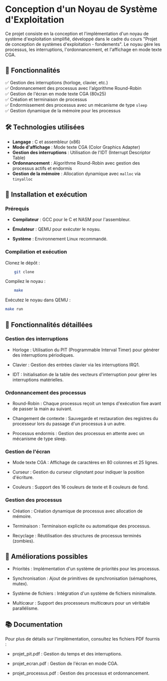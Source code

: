 # **Conception d'un Noyau de Système d'Exploitation**  

Ce projet consiste en la conception et l'implémentation d'un noyau de système d'exploitation simplifié, développé dans le cadre du cours "Projet de conception de systèmes d'exploitation - fondements". Le noyau gère les processus, les interruptions, l'ordonnancement, et l'affichage en mode texte CGA.

## 🚀 **Fonctionnalités**  
✅ Gestion des interruptions (horloge, clavier, etc.)  
✅ Ordonnancement des processus avec l'algorithme Round-Robin  
✅ Gestion de l'écran en mode texte CGA (80x25)  
✅ Création et terminaison de processus  
✅ Endormissement des processus avec un mécanisme de type `sleep`  
✅ Gestion dynamique de la mémoire pour les processus  

## 🛠️ **Technologies utilisées**  
- **Langage** : C et assembleur (x86)  
- **Mode d'affichage** : Mode texte CGA (Color Graphics Adapter)  
- **Gestion des interruptions** : Utilisation de l'IDT (Interrupt Descriptor Table)  
- **Ordonnancement** : Algorithme Round-Robin avec gestion des processus actifs et endormis  
- **Gestion de la mémoire** : Allocation dynamique avec `malloc` via `tinyalloc`  
## 🔧 **Installation et exécution**
### Prérequis
- **Compilateur** : GCC pour le C et NASM pour l'assembleur.

- **Émulateur** : QEMU pour exécuter le noyau.

- **Système** : Environnement Linux recommandé.

### Compilation et exécution
Clonez le dépôt :

```bash
    git clone 
```

Compilez le noyau :

```bash
    make
```

Exécutez le noyau dans QEMU :

```bash
make run

```

## 📝 **Fonctionnalités détaillées**
### Gestion des interruptions
- Horloge : Utilisation du PIT (Programmable Interval Timer) pour générer des interruptions périodiques.

- Clavier : Gestion des entrées clavier via les interruptions IRQ1.

- IDT : Initialisation de la table des vecteurs d'interruption pour gérer les interruptions matérielles.

### Ordonnancement des processus
- Round-Robin : Chaque processus reçoit un temps d'exécution fixe avant de passer la main au suivant.

- Changement de contexte : Sauvegarde et restauration des registres du processeur lors du passage d'un processus à un autre.

- Processus endormis : Gestion des processus en attente avec un mécanisme de type sleep.

### Gestion de l'écran
- Mode texte CGA : Affichage de caractères en 80 colonnes et 25 lignes.

- Curseur : Gestion du curseur clignotant pour indiquer la position d'écriture.

- Couleurs : Support des 16 couleurs de texte et 8 couleurs de fond.

### Gestion des processus
- Création : Création dynamique de processus avec allocation de mémoire.

- Terminaison : Terminaison explicite ou automatique des processus.

- Recyclage : Réutilisation des structures de processus terminés (zombies).

## 📌 **Améliorations possibles**
- Priorités : Implémentation d'un système de priorités pour les processus.

- Synchronisation : Ajout de primitives de synchronisation (sémaphores, mutex).

- Système de fichiers : Intégration d'un système de fichiers minimaliste.

- Multicœur : Support des processeurs multicœurs pour un véritable parallélisme.

## 📚 Documentation

Pour plus de détails sur l'implémentation, consultez les fichiers PDF fournis :

- projet_pit.pdf : Gestion du temps et des interruptions.

- projet_ecran.pdf : Gestion de l'écran en mode CGA.

- projet_processus.pdf : Gestion des processus et ordonnancement.

